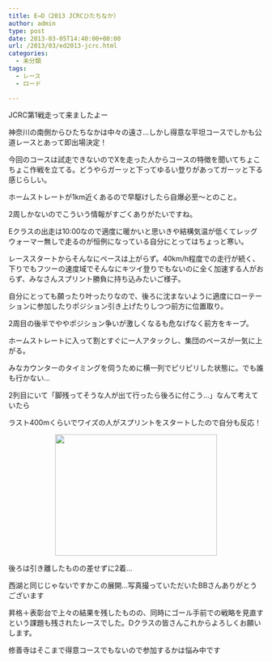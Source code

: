 ```yaml
---
title: E→D（2013 JCRCひたちなか）
author: admin
type: post
date: 2013-03-05T14:40:00+00:00
url: /2013/03/ed2013-jcrc.html
categories:
  - 未分類
tags:
  - レース
  - ロード

---
```

JCRC第1戦走って来ましたよー

神奈川の南側からひたちなかは中々の遠さ…しかし得意な平坦コースでしかも公道レースとあって即出場決定！

今回のコースは試走できないのでXを走った人からコースの特徴を聞いてちょこちょこ作戦を立てる。どうやらガーッと下ってゆるい登りがあってガーッと下る感じらしい。

ホームストレートが1km近くあるので早駆けしたら自爆必至～とのこと。

2周しかないのでこういう情報がすごくありがたいですね。

Eクラスの出走は10:00なので適度に暖かいと思いきや結構気温が低くてレッグウォーマー無しで走るのが恒例になっている自分にとってはちょっと寒い。

レーススタートからそんなにペースは上がらず。40km/h程度での走行が続く、下りでもフツーの速度域でそんなにキツイ登りでもないのに全く加速する人がおらず、みなさんスプリント勝負に持ち込みたいご様子。

自分にとっても願ったり叶ったりなので、後ろに沈まないように適度にローテーションに参加したりポジション引き上げたりしつつ前方に位置取り。

2周目の後半でややポジション争いが激しくなるも危なげなく前方をキープ。

ホームストレートに入って割とすぐに一人アタックし、集団のペースが一気に上がる。

みなカウンターのタイミングを伺うために横一列でピリピリした状態に。でも誰も行かない…

2列目にいて「脚残ってそうな人が出て行ったら後ろに付こう…」なんて考えていたら

ラスト400mくらいでワイズの人がスプリントをスタートしたので自分も反応！



<div class="separator" style="clear: both; text-align: center;">
  <a href="https://blog.gensobunya.net/wp-content/uploads/2013/03/1297757151_138.jpg" imageanchor="1" style="margin-left: 1em; margin-right: 1em;"><img border="0" src="https://blog.gensobunya.net/wp-content/uploads/2013/03/1297757151_138.jpg" height="240" width="320" /></a>
</div>

後ろは引き離したものの差せずに2着…

西湖と同じじゃないですかこの展開…写真撮っていただいたBBさんありがとうございます

昇格＋表彰台で上々の結果を残したものの、同時にゴール手前での戦略を見直すという課題も残されたレースでした。Dクラスの皆さんこれからよろしくお願いします。

修善寺はそこまで得意コースでもないので参加するかは悩み中です

